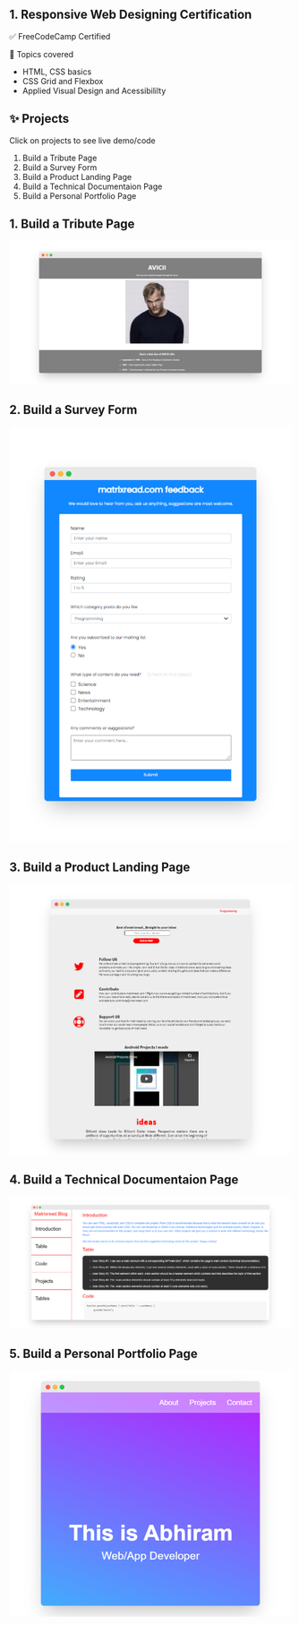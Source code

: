 ## 1. Responsive Web Designing Certification

 ✅ FreeCodeCamp Certified
 
 🎯 Topics covered
 
 * HTML, CSS basics
 * CSS Grid and Flexbox
 * Applied Visual Design and Acessibililty

## ✨ Projects 

Click on projects to see live demo/code

1. Build a Tribute Page
2. Build a Survey Form
3. Build a Product Landing Page
4. Build a Technical Documentaion Page
5. Build a Personal Portfolio Page



## 1. Build a Tribute Page
[![](https://github.com/abhiramready/Full-Stack-Journey/blob/main/images/TributePage.png)](https://codepen.io/abhiramready/full/WNrMaXV)

## 2. Build a Survey Form
[![](https://github.com/abhiramready/Full-Stack-Journey/blob/main/images/FeedbackForm.png)](https://codepen.io/abhiramready/full/zYrWEQw)

## 3. Build a Product Landing Page
[![](https://github.com/abhiramready/Full-Stack-Journey/blob/main/images/ProductLandingPage.png)](https://codepen.io/abhiramready/full/xxZaxVZ)

## 4. Build a Technical Documentaion Page
[![](https://github.com/abhiramready/Full-Stack-Journey/blob/main/images/Technical%20Documentation.png)](https://codepen.io/abhiramready/full/vYLzQJZ)

## 5. Build a Personal Portfolio Page
[![](https://github.com/abhiramready/Full-Stack-Journey/blob/main/images/PorfolioPage.png)](https://codepen.io/abhiramready/full/jOWejBK)
